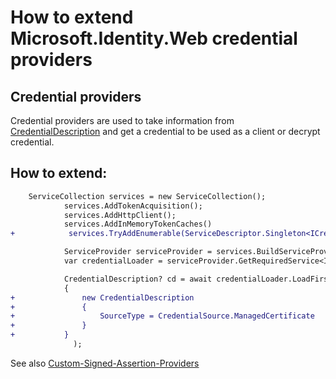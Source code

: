 # How to extend Microsoft.Identity.Web credential providers

## Credential providers

Credential providers are used to take information from [CredentialDescription]() and get a credential to be used as a client or decrypt credential.

## How to extend:

```diff
    ServiceCollection services = new ServiceCollection();
            services.AddTokenAcquisition();
            services.AddHttpClient();
            services.AddInMemoryTokenCaches()
+            services.TryAddEnumerable(ServiceDescriptor.Singleton<ICredentialSourceLoader, MyCredentialSourceLoader>());

            ServiceProvider serviceProvider = services.BuildServiceProvider();
            var credentialLoader = serviceProvider.GetRequiredService<ICredentialsLoader>();

            CredentialDescription? cd = await credentialLoader.LoadFirstValidCredentialsAsync(new List<CredentialDescription>
            {
+               new CredentialDescription
+               {
+                   SourceType = CredentialSource.ManagedCertificate
+               }
+           }
              );
```

See also [Custom-Signed-Assertion-Providers](./Custom-Signed-Assertion-Providers)